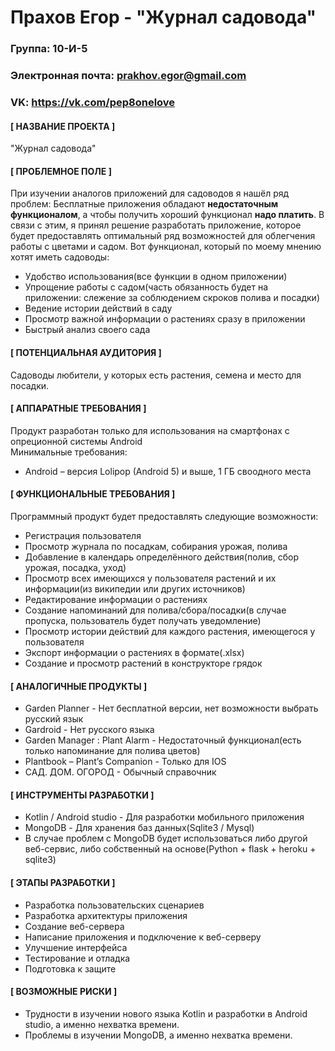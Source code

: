 # Прахов Егор - "Журнал садовода"
### Группа: 10-И-5
### Электронная почта: prakhov.egor@gmail.com
### VK: https://vk.com/pep8onelove
#### [ НАЗВАНИЕ ПРОЕКТА ]
"Журнал садовода"
#### [ ПРОБЛЕМНОЕ ПОЛЕ ]
При изучении аналогов приложений для садоводов я нашёл ряд проблем: Бесплатные приложения обладают **недостаточным функционалом**, а чтобы получить хороший функционал **надо платить**. В связи с этим, я принял решение разработать приложение, которое будет предоставлять оптимальный ряд возможностей для облегчения работы с цветами и садом.
Вот функционал, который по моему мнению хотят иметь садоводы:
* Удобство использования(все функции в одном приложении)
* Упрощение работы с садом(часть обязанность будет на приложении: слежение за соблюдением скроков полива и посадки)
* Ведение истории действий в саду
* Просмотр важной информации о растениях сразу в приложении
* Быстрый анализ своего сада
#### [ ПОТЕНЦИАЛЬНАЯ АУДИТОРИЯ ]
Садоводы любители, у которых есть растения, семена и место для посадки.
#### [ АППАРАТНЫЕ ТРЕБОВАНИЯ ]
Продукт разработан только для использования на смартфонах с опреционной системы Android \
Минимальные требования:
* Android – версия Lolipop (Android 5) и выше, 1 ГБ своодного места
#### [ ФУНКЦИОНАЛЬНЫЕ ТРЕБОВАНИЯ ]
Программный продукт будет предоставлять следующие возможности:
* Регистрация пользователя
* Просмотр журнала по посадкам, собирания урожая, полива
* Добавление в календарь определённого действия(полив, сбор урожая, посадка, уход)
* Просмотр всех имеющихся у пользователя растений и их информации(из википедии или других источников)
* Редактирование информации о растениях
* Создание напоминаний для полива/сбора/посадки(в случае пропуска, пользователь будет получать уведомление)
* Просмотр истории действий для каждого растения, имеющегося у пользователя
* Экспорт информации о растениях в формате(.xlsx)
* Создание и просмотр растений в конструкторе грядок
#### [ АНАЛОГИЧНЫЕ ПРОДУКТЫ ]
* Garden Planner - Нет бесплатной версии, нет возможности выбрать русский язык
* Gardroid - Нет русского языка
* Garden Manager : Plant Alarm - Недостаточный функционал(есть только напоминание для полива цветов)
* Plantbook – Plant’s Companion - Только для IOS
* САД. ДОМ. ОГОРОД - Обычный справочник
#### [ ИНСТРУМЕНТЫ РАЗРАБОТКИ ]
* Kotlin / Android studio - Для разработки мобильного приложения
* MongoDB - Для хранения баз данных(Sqlite3 / Mysql)
* В случае проблем с MongoDB будет использоваться либо другой веб-сервис, либо собственный на основе(Python + flask + heroku + sqlite3)
#### [ ЭТАПЫ РАЗРАБОТКИ ]
* Разработка пользовательских сценариев
* Разработка архитектуры приложения
* Создание веб-сервера
* Написание приложения и подключение к веб-серверу
* Улучшение интерфейса 
* Тестирование и отладка 
* Подготовка к защите
#### [ ВОЗМОЖНЫЕ РИСКИ ]
* Трудности в изучении нового языка Kotlin и разработки в Android studio, а именно нехватка времени.
* Проблемы в изучении MongoDB, а именно нехватка времени.
